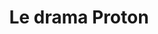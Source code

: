 ---
layout: post
title: "Le drama Proton"
link: https://blog.byl.fr/le-drama-proton
author: ""
published_date: "30/01/2025"
description: "Il faut se calmer avec le #drama #Proton.

Andy Yen le propriétaire de proton, une entreprise proposant des services en ligne (mail, calendrier, drive) respectueux de votre vie privée, a publié un message sur twitter/X expliquant que si il y a 10 ans les démocrates s’opposaient aux dérives des compagnies de la big tech (comprendre les Gafam), la situation est aujourd’hui inverse et ce sont aujourd’hui les républicains qui jouent aujourd’hui ce rôle, le tout en citant un message de Trump."
language: "fr"
categories: "Liens"
tags: "app proton"
og-tags: "app proton"
permalink: /:categories/:year/:month/:day/:title/
---